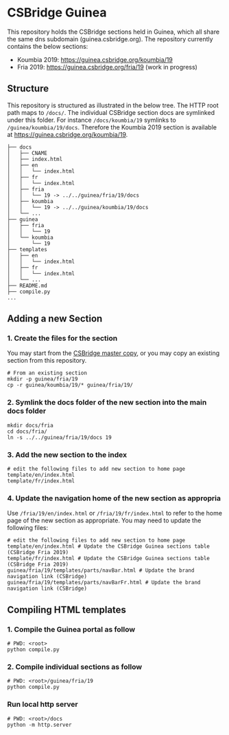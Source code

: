 # CSBridge Guinea
This repository holds the CSBridge sections held in Guinea, which all share the same dns subdomain (guinea.csbridge.org). The repository currently contains the below sections:

- Koumbia 2019: https://guinea.csbridge.org/koumbia/19
- Fria 2019: https://guinea.csbridge.org/fria/19 (work in progress)


## Structure
This repository is structured as illustrated in the below tree. The HTTP root path maps to `/docs/`. The individual CSBridge section docs are symlinked under this folder. For instance `/docs/koumbia/19` symlinks to `/guinea/koumbia/19/docs`. Therefore the Koumbia 2019 section is available at https://guinea.csbridge.org/koumbia/19. 

```
├── docs
│   ├── CNAME
│   ├── index.html
│   ├── en
│   │   └── index.html
│   ├── fr
│   │   └── index.html
│   ├── fria
│   │   └── 19 -> ../../guinea/fria/19/docs
│   ├── koumbia
│   │   └── 19 -> ../../guinea/koumbia/19/docs
│   └── ...
├── guinea
│   ├── fria
│   │   └── 19
│   └── koumbia
│       └── 19
├── templates
│   ├── en
│   │   └── index.html
│   ├── fr
│   │   └── index.html
│   └── ...
├── README.md
├── compile.py
...
```

## Adding a new Section

### 1. Create the files for the section
You may start from the [CSBridge master copy](https://github.com/csbridge/csbridge.github.io/blob/master/instructions.md), or you may copy an existing section from this repository.
```
# From an existing section
mkdir -p guinea/fria/19
cp -r guinea/koumbia/19/* guinea/fria/19/
```

### 2. Symlink the docs folder of the new section into the main docs folder
```
mkdir docs/fria
cd docs/fria/
ln -s ../../guinea/fria/19/docs 19
```

### 3. Add the new section to the index
```
# edit the following files to add new section to home page
template/en/index.html
template/fr/index.html
```

### 4. Update the navigation home of the new section as appropria
Use `/fria/19/en/index.html` or `/fria/19/fr/index.html` to refer to the home page of the new section as appropriate. You may need to update the following files:
```
# edit the following files to add new section to home page
template/en/index.html # Update the CSBridge Guinea sections table (CSBridge Fria 2019)
template/fr/index.html # Update the CSBridge Guinea sections table (CSBridge Fria 2019)
guinea/fria/19/templates/parts/navBar.html # Update the brand navigation link (CSBridge)
guinea/fria/19/templates/parts/navBarFr.html # Update the brand navigation link (CSBridge)
```


## Compiling HTML templates
### 1. Compile the Guinea portal as follow
```
# PWD: <root>
python compile.py
```

### 2. Compile individual sections as follow
```
# PWD: <root>/guinea/fria/19
python compile.py
```

### Run local http server
```
# PWD: <root>/docs
python -m http.server
```